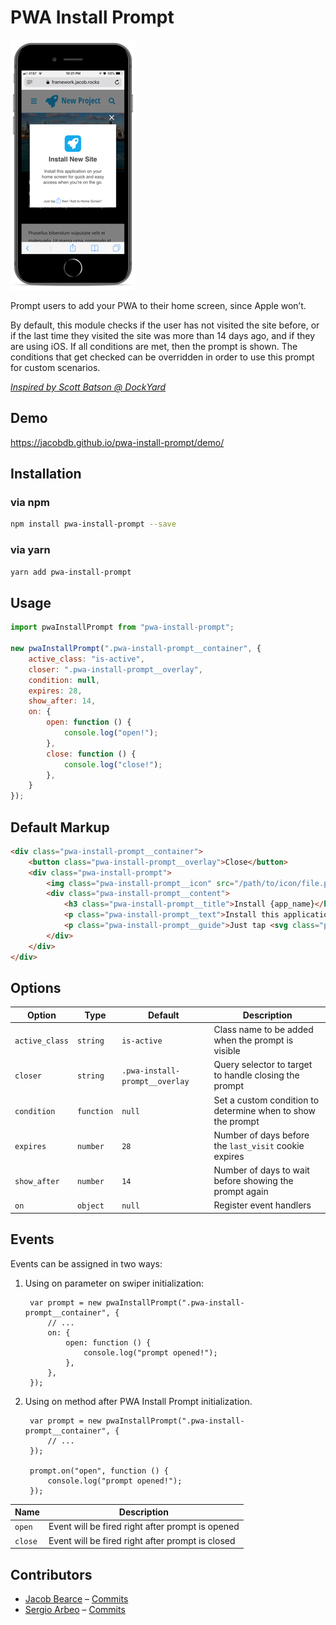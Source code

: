 # PWA Install Prompt

![screenshot](screenshot.png)

Prompt users to add your PWA to their home screen, since Apple won’t.

By default, this module checks if the user has not visited the site before, or if the last time they visited the site was more than 14 days ago, and if they are using iOS. If all conditions are met, then the prompt is shown. The conditions that get checked can be overridden in order to use this prompt for custom scenarios.

*[Inspired by Scott Batson @ DockYard](https://dockyard.com/blog/2017/09/27/encouraging-pwa-installation-on-ios)*

## Demo

https://jacobdb.github.io/pwa-install-prompt/demo/

## Installation

### via npm

```sh
npm install pwa-install-prompt --save
```

### via yarn

```sh
yarn add pwa-install-prompt
```

## Usage

```js
import pwaInstallPrompt from "pwa-install-prompt";

new pwaInstallPrompt(".pwa-install-prompt__container", {
    active_class: "is-active",
    closer: ".pwa-install-prompt__overlay",
    condition: null,
    expires: 28,
    show_after: 14,
    on: {
        open: function () {
            console.log("open!");
        },
        close: function () {
            console.log("close!");
        },
    }
});
```

## Default Markup

```html
<div class="pwa-install-prompt__container">
    <button class="pwa-install-prompt__overlay">Close</button>
    <div class="pwa-install-prompt">
        <img class="pwa-install-prompt__icon" src="/path/to/icon/file.png" alt="{app_name}" />
        <div class="pwa-install-prompt__content">
            <h3 class="pwa-install-prompt__title">Install {app_name}</h3>
            <p class="pwa-install-prompt__text">Install this application on your home screen for quick and easy access when you’re on the go.</p>
            <p class="pwa-install-prompt__guide">Just tap <svg class="pwa-install-prompt__guide__icon" viewBox="0 0 128 128" xmlns="http://www.w3.org/2000/svg" xmlns:xlink="http://www.w3.org/1999/xlink"><title>Share</title><path fill="#007AFF" d="M48.883,22.992L61.146,10.677L61.146,78.282C61.146,80.005 62.285,81.149 64,81.149C65.715,81.149 66.854,80.005 66.854,78.282L66.854,10.677L79.117,22.992C79.693,23.57 80.256,23.853 81.114,23.853C81.971,23.853 82.534,23.57 83.11,22.992C84.25,21.848 84.25,20.125 83.11,18.981L65.997,1.794C65.715,1.511 65.421,1.215 65.139,1.215C64.563,0.932 63.718,0.932 62.861,1.215C62.579,1.498 62.285,1.498 62.003,1.794L44.89,18.981C43.75,20.125 43.75,21.848 44.89,22.992C46.029,24.149 47.744,24.149 48.883,22.992ZM103.936,35.32L81.114,35.32L81.114,41.053L103.936,41.053L103.936,121.27L24.064,121.27L24.064,41.053L46.886,41.053L46.886,35.32L24.064,35.32C20.928,35.32 18.355,37.904 18.355,41.053L18.355,121.27C18.355,124.419 20.928,127.003 24.064,127.003L103.936,127.003C107.072,127.003 109.645,124.419 109.645,121.27L109.645,41.053C109.645,37.891 107.072,35.32 103.936,35.32Z" /></svg> then “Add to Home Screen”</p>
        </div>
    </div>
</div>
```

## Options

| Option         | Type       | Default                                 | Description                                                 |
|----------------|------------|-----------------------------------------|-------------------------------------------------------------|
| `active_class` | `string`   | `is-active`                             | Class name to be added when the prompt is visible           |
| `closer`       | `string`   | `.pwa-install-prompt__overlay`          | Query selector to target to handle closing the prompt       |
| `condition`    | `function` | `null`                                  | Set a custom condition to determine when to show the prompt |
| `expires`      | `number`   | `28`                                    | Number of days before the `last_visit` cookie expires       |
| `show_after`   | `number`   | `14`                                    | Number of days to wait before showing the prompt again      |
| `on`           | `object`   | `null`                                  | Register event handlers                                     |

## Events

Events can be assigned in two ways:

1. Using on parameter on swiper initialization:

        var prompt = new pwaInstallPrompt(".pwa-install-prompt__container", {
            // ...
            on: {
                open: function () {
                    console.log("prompt opened!");
                },
            },
        });

2. Using on method after PWA Install Prompt initialization.

        var prompt = new pwaInstallPrompt(".pwa-install-prompt__container", {
            // ...
        });

        prompt.on("open", function () {
            console.log("prompt opened!");
        });

| Name    | Description                                      |
|---------|--------------------------------------------------|
| `open`  | Event will be fired right after prompt is opened |
| `close` | Event will be fired right after prompt is closed |

## Contributors

- [Jacob Bearce](https://github.com/JacobDB) &ndash; [Commits](https://github.com/JacobDB/pwa-install-prompt/commits?author=JacobDB)
- [Sergio Arbeo](https://github.com/Serabe) &ndash; [Commits](https://github.com/JacobDB/pwa-install-prompt/commits?author=Serabe)
